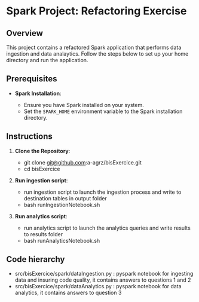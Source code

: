 # Spark Project: Refactoring Exercise

## Overview

This project contains a refactored Spark application that performs data ingestion and data analaytics. 
Follow the steps below to set up your home directory and run the application.

## Prerequisites

- **Spark Installation**: 

  - Ensure you have Spark installed on your system. 
  - Set the `SPARK_HOME` environment variable to the Spark installation directory.

## Instructions

1. **Clone the Repository**:
   - git clone git@github.com:a-agrz/bisExercice.git
   - cd bisExercice

2. **Run ingestion script**:
    - run ingestion script to launch the ingestion process and write to destination tables in output folder
    - bash runIngestionNotebook.sh
   
3. **Run analytics script**:
    - run analytics script to launch the analytics queries and write results to results folder
    - bash runAnalyticsNotebook.sh

## Code hierarchy
- src/bisExercice/spark/dataIngestion.py : pyspark notebook for ingesting data and insuring code quality, it contains answers to questions 1 and 2
- src/bisExercice/spark/dataAnalytics.py : pyspark notebook for data analytics, it contains answers to question 3
